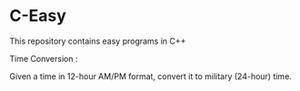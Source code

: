 # C-Easy
This repository contains easy programs in C++

Time Conversion : 

Given a time in 12-hour AM/PM format, convert it to military (24-hour) time.
